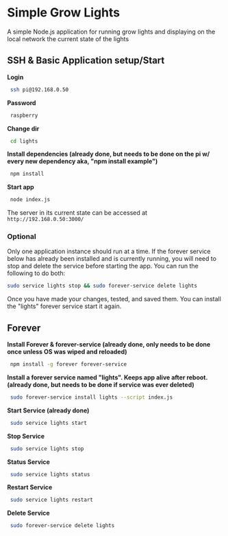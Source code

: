 # Simple Grow Lights

A simple Node.js application for running grow lights and displaying on the local network the current state of the lights

## SSH & Basic Application setup/Start

**Login**

```bash
 ssh pi@192.168.0.50
```

**Password**

```bash
 raspberry
```

**Change dir**

```bash
 cd lights
```

**Install dependencies (already done, but needs to be done on the pi w/ every new dependency aka, "npm install example")**

```bash
 npm install
```

**Start app**

```bash
 node index.js
```

The server in its current state can be accessed at `http://192.168.0.50:3000/`

### Optional

Only one application instance should run at a time. If the forever service below has already been installed and is currently running, you will need to stop and delete the service before starting the app. You can run the following to do both:

```bash
sudo service lights stop && sudo forever-service delete lights
```

Once you have made your changes, tested, and saved them. You can install the "lights" forever service start it again.

## Forever

**Install Forever & forever-service (already done, only needs to be done once unless OS was wiped and reloaded)**

```bash
 npm install -g forever forever-service
```


**Install a forever service named "lights". Keeps app alive after reboot. (already done, but needs to be done if service was ever deleted)**

```bash
 sudo forever-service install lights --script index.js
```

**Start Service (already done)**

```bash
 sudo service lights start
```

**Stop Service**

```bash
 sudo service lights stop
```

**Status Service**

```bash
 sudo service lights status
```

**Restart Service**

```bash
 sudo service lights restart
```

**Delete Service**

```bash
 sudo forever-service delete lights
```

